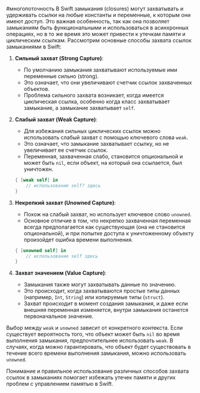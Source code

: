 #многопоточность
В Swift замыкания (closures) могут захватывать и удерживать ссылки на любые константы и переменные, к которым они имеют доступ. Это важная особенность, так как она позволяет замыканиям быть функциональными и использоваться в асинхронных операциях, но в то же время это может привести к утечкам памяти и циклическим ссылкам. Рассмотрим основные способы захвата ссылок замыканиями в Swift:

1. **Сильный захват (Strong Capture)**:
   - По умолчанию замыкания захватывают используемые ими переменные сильно (strong).
   - Это означает, что они увеличивают счетчик ссылок захваченных объектов.
   - Проблема сильного захвата возникает, когда имеется циклическая ссылка, особенно когда класс захватывает замыкание, а замыкание захватывает `self`.

2. **Слабый захват (Weak Capture)**:
   - Для избежания сильных циклических ссылок можно использовать слабый захват с помощью ключевого слова `weak`.
   - Это означает, что замыкание захватывает ссылку, но не увеличивает ее счетчик ссылок.
   - Переменная, захваченная слабо, становится опциональной и может быть `nil`, если объект, на который она ссылается, был уничтожен.

   ```swift
   { [weak self] in
       // использование self? здесь
   }
   ```

3. **Некрепкий захват (Unowned Capture)**:
   - Похож на слабый захват, но использует ключевое слово `unowned`.
   - Основное отличие в том, что некрепко захваченная переменная всегда предполагается как существующая (она не становится опциональной), и при попытке доступа к уничтоженному объекту произойдет ошибка времени выполнения.

   ```swift
   { [unowned self] in
       // использование self здесь
   }
   ```

4. **Захват значением (Value Capture)**:
   - Замыкания также могут захватывать данные по значению.
   - Это происходит, когда захватываются простые типы данных (например, `Int`, `String`) или копируемые типы (`struct`).
   - Захват происходит в момент создания замыкания, и даже если внешняя переменная изменяется, внутри замыкания останется первоначальное значение.

Выбор между `weak` и `unowned` зависит от конкретного контекста. Если существует вероятность того, что объект может быть `nil` во время выполнения замыкания, предпочтительнее использовать `weak`. В случаях, когда можно гарантировать, что объект будет существовать в течение всего времени выполнения замыкания, можно использовать `unowned`.

Понимание и правильное использование различных способов захвата ссылок в замыканиях помогает избежать утечек памяти и других проблем с управлением памятью в Swift.